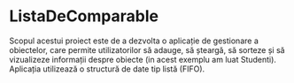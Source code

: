 # ListaDeComparable
Scopul acestui proiect este de a dezvolta o aplicație de gestionare a obiectelor, care permite utilizatorilor să adauge, să șteargă, să sorteze și să vizualizeze informații despre obiecte (in acest exemplu am luat Studenti). Aplicația utilizează o structură de date tip listă (FIFO).
